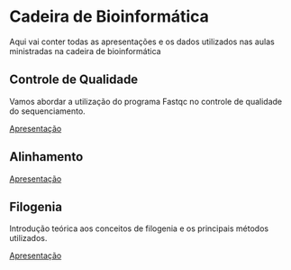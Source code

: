 # Cadeira de Bioinformática

Aqui vai conter todas as apresentações e os dados utilizados nas aulas ministradas na cadeira de bioinformática

## Controle de Qualidade

Vamos abordar a utilização do programa Fastqc no controle de qualidade do sequenciamento.

[Apresentação](https://www.canva.com/design/DAFoW-V2FgM/nzr7ww5Edru5NvEWfw7kMg/view?utm_content=DAFoW-V2FgM&utm_campaign=designshare&utm_medium=link&utm_source=publishsharelink)



## Alinhamento

[Apresentação](https://docs.google.com/presentation/d/1TCnMYeXbY4Rce6377Qdlpcq7mBCYw64kbkdQHgAHek4/edit?usp=sharing)

## Filogenia

Introdução teórica aos conceitos de filogenia e os principais métodos utilizados.

[Apresentação](https://www.canva.com/design/DAFKWb--k04/sxpQLREyLh8jDrcTFYWf4A/edit?utm_content=DAFKWb--k04&utm_campaign=designshare&utm_medium=link2&utm_source=sharebutton)
